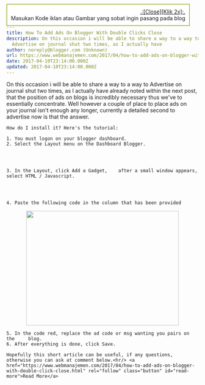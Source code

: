 ```yaml
---
title: How To Add Ads On Blogger With Double Clicks Close
description: On this occasion i will be able to share a way to a way to
  Advertise on journal shut two times, as I actually have
author: noreply@blogger.com (Unknown)
url: https://www.webmanajemen.com/2017/04/how-to-add-ads-on-blogger-with-double-click-close.html
date: 2017-04-10T23:14:00.000Z
updated: 2017-04-10T23:14:00.000Z
---
```


On this occasion i will be able to share a way to a way to Advertise on journal shut two times, as I actually have already noted within the next post, that the position of ads on blogs is incredibly necessary thus we've to essentially concentrate. Well however a couple of place to place ads on your journal isn't enough any longer, currently a detailed second to advertise now is that the answer.    
    
    How do I install it? Here's the tutorial:     
    
    1. You must logon on your blogger dashboard.
    2. Select the Layout menu on the Dashboard Blogger.     
    
    

            
    3. In the Layout, click Add a Gadget,    after a small window appears, select HTML / Javascript.    
    
    

            
    4. Paste the following code in the column that has been provided     
    
    

<a onblur="try {parent.deselectBloggerImageGracefully();} catch(e) {}" href="http://3.bp.blogspot.com/_xBW8tvgOXL4/S2eYQCC16pI/AAAAAAAABkE/f-qrOCcQZzU/s1600-h/Widget.JPG"><img style="margin: 0px auto 10px; display: block; text-align: center; cursor: pointer; width: 400px; height: 300px;" src="http://3.bp.blogspot.com/_xBW8tvgOXL4/S2eYQCC16pI/AAAAAAAABkE/f-qrOCcQZzU/s400/Widget.JPG" alt="" id="BLOGGER_PHOTO_ID_5433478876639914642" border="0" /></a><style type="text/css">#gb{position:fixed;top:10px;z-index:+1000;}* html #gb{position:relative;}.gbcontent{float:right;border:2px solid #A5BD51;background:#ffffff;padding:10px;}</style><script type="text/javascript">function showHideGB(){var gb = document.getElementById("gb");var w = gb.offsetWidth;gb.opened ? moveGB(0, 30-w) : moveGB(20-w, 0);gb.opened = !gb.opened;}function moveGB(x0, xf){var gb = document.getElementById("gb");var dx = Math.abs(x0-xf) > 10 ? 5 : 1;var dir = xf>x0 ? 1 : -1;var x = x0 + dx * dir;gb.style.top = x.toString() + "px";if(x0!=xf){setTimeout("moveGB("+x+", "+xf+")", 10);}}</script><div id="gb"><div class="gbtab" onclick="showHideGB()"> </div><div class="gbcontent"><div style="text-align:right"><a href="javascript:showHideGB()">.:[Close][Klik 2x]:.</a></div><center>Masukan Kode iklan atau Gambar yang sobat ingin pasang pada blog</center><script type="text/javascript">var gb = document.getElementById("gb");gb.style.center = (30-gb.offsetWidth).toString() + "px";</script></center></div></div>
    
    5. In the code red, replace the ad code or msg wanting you pairs on the     blog.     
    6. After everything is done, click Save.     
    
    Hopefully this short article can be useful, if any questions, otherwise you can ask at comment below.<hr/> <a href="https://www.webmanajemen.com/2017/04/how-to-add-ads-on-blogger-with-double-click-close.html" rel="follow" class="button" id="read-more">Read More</a>